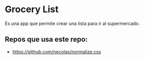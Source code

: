 # Grocery List
Es una app que permite crear una lista para ir al supermercado.


## Repos que usa este repo:
- https://github.com/necolas/normalize.css
